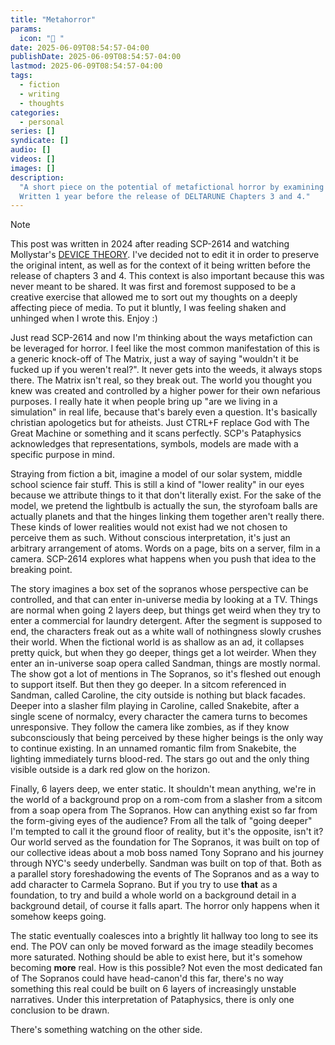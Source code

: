 ```yaml
---
title: "Metahorror"
params:
  icon: " "
date: 2025-06-09T08:54:57-04:00
publishDate: 2025-06-09T08:54:57-04:00
lastmod: 2025-06-09T08:54:57-04:00
tags:
  - fiction
  - writing
  - thoughts
categories:
  - personal
series: []
syndicate: []
audio: []
videos: []
images: []
description:
  "A short piece on the potential of metafictional horror by examining SCP-2614.
  Written 1 year before the release of DELTARUNE Chapters 3 and 4."
---
```


> [!NOTE]
>
> This post was written in 2024 after reading SCP-2614 and watching Mollystar's
> [DEVICE THEORY](https://www.youtube.com/watch?v=0UUrelL0WEs). I've decided not
> to edit it in order to preserve the original intent, as well as for the
> context of it being written before the release of chapters 3 and 4. This
> context is also important because this was never meant to be shared. It was
> first and foremost supposed to be a creative exercise that allowed me to sort
> out my thoughts on a deeply affecting piece of media. To put it bluntly, I was
> feeling shaken and unhinged when I wrote this. Enjoy :)

<!--more-->

Just read SCP-2614 and now I'm thinking about the ways metafiction can be
leveraged for horror. I feel like the most common manifestation of this is a
generic knock-off of The Matrix, just a way of saying "wouldn't it be fucked up
if you weren't real?". It never gets into the weeds, it always stops there. The
Matrix isn't real, so they break out. The world you thought you knew was created
and controlled by a higher power for their own nefarious purposes. I really hate
it when people bring up "are we living in a simulation" in real life, because
that's barely even a question. It's basically christian apologetics but for
atheists. Just CTRL+F replace God with The Great Machine or something and it
scans perfectly. SCP's Pataphysics acknowledges that representations, symbols,
models are made with a specific purpose in mind.

Straying from fiction a bit, imagine a model of our solar system, middle school
science fair stuff. This is still a kind of "lower reality" in our eyes because
we attribute things to it that don't literally exist. For the sake of the model,
we pretend the lightbulb is actually the sun, the styrofoam balls are actually
planets and that the hinges linking them together aren't really there. These
kinds of lower realities would not exist had we not chosen to perceive them as
such. Without conscious interpretation, it's just an arbitrary arrangement of
atoms. Words on a page, bits on a server, film in a camera. SCP-2614 explores
what happens when you push that idea to the breaking point.

The story imagines a box set of the sopranos whose perspective can be
controlled, and that can enter in-universe media by looking at a TV. Things are
normal when going 2 layers deep, but things get weird when they try to enter a
commercial for laundry detergent. After the segment is supposed to end, the
characters freak out as a white wall of nothingness slowly crushes their world.
When the fictional world is as shallow as an ad, it collapses pretty quick, but
when they go deeper, things get a lot weirder. When they enter an in-universe
soap opera called Sandman, things are mostly normal. The show got a lot of
mentions in The Sopranos, so it's fleshed out enough to support itself. But then
they go deeper. In a sitcom referenced in Sandman, called Caroline, the city
outside is nothing but black facades. Deeper into a slasher film playing in
Caroline, called Snakebite, after a single scene of normalcy, every character
the camera turns to becomes unresponsive. They follow the camera like zombies,
as if they know subconsciously that being perceived by these higher beings is
the only way to continue existing. In an unnamed romantic film from Snakebite,
the lighting immediately turns blood-red. The stars go out and the only thing
visible outside is a dark red glow on the horizon.

Finally, 6 layers deep, we enter static. It shouldn't mean anything, we're in
the world of a background prop on a rom-com from a slasher from a sitcom from a
soap opera from The Sopranos. How can anything exist so far from the form-giving
eyes of the audience? From all the talk of "going deeper" I'm tempted to call it
the ground floor of reality, but it's the opposite, isn't it? Our world served
as the foundation for The Sopranos, it was built on top of our collective ideas
about a mob boss named Tony Soprano and his journey through NYC's seedy
underbelly. Sandman was built on top of that. Both as a parallel story
foreshadowing the events of The Sopranos and as a way to add character to
Carmela Soprano. But if you try to use **that** as a foundation, to try and
build a whole world on a background detail in a background detail, of course it
falls apart. The horror only happens when it somehow keeps going.

The static eventually coalesces into a brightly lit hallway too long to see its
end. The POV can only be moved forward as the image steadily becomes more
saturated. Nothing should be able to exist here, but it's somehow becoming
**more** real. How is this possible? Not even the most dedicated fan of The
Sopranos could have head-canon'd this far, there's no way something this real
could be built on 6 layers of increasingly unstable narratives. Under this
interpretation of Pataphysics, there is only one conclusion to be drawn.

There's something watching on the other side.
